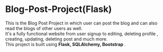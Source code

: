 # Blog-Post-Project(Flask)
This is the Blog Post Project in which user can post the blog and can also read the blogs of other users as well.<br>
It's a fully functional website from user signup to editing, deleting profile , creating, updating, deleting post and much more.<br>
This project is built using <b>Flask, SQLAlchemy, Bootstrap</b> .
